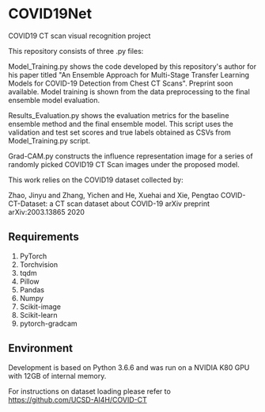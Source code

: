 # COVID19Net
COVID19 CT scan visual recognition project

This repository consists of three .py files:

Model_Training.py shows the code developed by this repository's author for his paper titled "An Ensemble Approach for Multi-Stage Transfer Learning Models for COVID-19 Detection from Chest CT Scans". Preprint soon available. Model training is shown from the data preprocessing to the final ensemble model evaluation.

Results_Evaluation.py shows the evaluation metrics for the baseline ensemble method and the final ensemble model. This script uses the validation and test set scores and true labels obtained as CSVs from Model_Training.py script.

Grad-CAM.py constructs the influence representation image for a series of randomly picked COVID19 CT Scan images under the proposed model.

This work relies on the COVID19 dataset collected by:

Zhao, Jinyu and Zhang, Yichen and He, Xuehai and Xie, Pengtao
COVID-CT-Dataset: a CT scan dataset about COVID-19
arXiv preprint arXiv:2003.13865
2020

## Requirements

1. PyTorch
1. Torchvision
1. tqdm
1. Pillow
1. Pandas
1. Numpy
1. Scikit-image
1. Scikit-learn
1. pytorch-gradcam

## Environment

Development is based on Python 3.6.6 and was run on a NVIDIA K80 GPU with 12GB of internal memory.


For instructions on dataset loading please refer to https://github.com/UCSD-AI4H/COVID-CT
